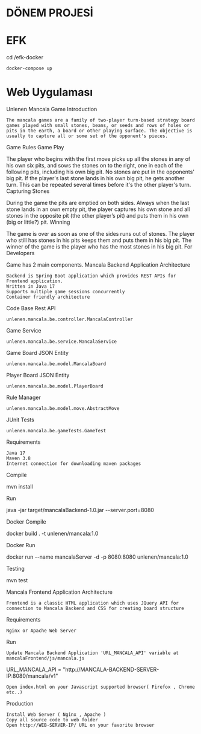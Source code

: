# DÖNEM PROJESİ

# EFK 
cd /efk-docker

    docker-compose up

# Web Uygulaması

Unlenen Mancala Game
Introduction

    The mancala games are a family of two-player turn-based strategy board games played with small stones, beans, or seeds and rows of holes or pits in the earth, a board or other playing surface. The objective is usually to capture all or some set of the opponent's pieces.

Game Rules
Game Play

The player who begins with the first move picks up all the stones in any of his own six pits, and sows the stones on to the right, one in each of the following pits, including his own big pit. No stones are put in the opponents' big pit. If the player's last stone lands in his own big pit, he gets another turn. This can be repeated several times before it's the other player's turn.
Capturing Stones

During the game the pits are emptied on both sides. Always when the last stone lands in an own empty pit, the player captures his own stone and all stones in the opposite pit (the other player’s pit) and puts them in his own (big or little?) pit.
Winning

The game is over as soon as one of the sides runs out of stones. The player who still has stones in his pits keeps them and puts them in his big pit. The winner of the game is the player who has the most stones in his big pit.
For Developers

Game has 2 main components.
Mancala Backend Application
Architecture

    Backend is Spring Boot application which provides REST APIs for Frontend application.
    Written in Java 17
    Supports multiple game sessions concurrently
    Container friendly architecture

Code Base
Rest API

    unlenen.mancala.be.controller.MancalaController

Game Service

    unlenen.mancala.be.service.MancalaService

Game Board JSON Entity

    unlenen.mancala.be.model.MancalaBoard

Player Board JSON Entity

    unlenen.mancala.be.model.PlayerBoard

Rule Manager

    unlenen.mancala.be.model.move.AbstractMove

JUnit Tests

    unlenen.mancala.be.gameTests.GameTest

Requirements

    Java 17
    Maven 3.8
    Internet connection for downloading maven packages

Compile

 mvn install

Run

java -jar target/mancalaBackend-1.0.jar --server.port=8080

Docker Compile

docker build . -t unlenen/mancala:1.0

Docker Run

docker run --name mancalaServer -d -p 8080:8080 unlenen/mancala:1.0

Testing

mvn test

Mancala Frontend Application
Architecture

    Frontend is a classic HTML application which uses JQuery API for connection to Mancala Backend and CSS for creating board structure

Requirements

    Nginx or Apache Web Server

Run

    Update Mancala Backend Application 'URL_MANCALA_API' variable at mancalaFrontend/js/mancala.js

URL_MANCALA_API = "http://MANCALA-BACKEND-SERVER-IP:8080/mancala/v1"

    Open index.html on your Javascript supported browser( Firefox , Chrome etc..)

Production

    Install Web Server ( Nginx , Apache )
    Copy all source code to web folder
    Open http://WEB-SERVER-IP/ URL on your favorite browser
